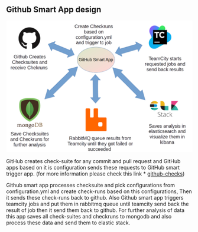 ## Github Smart App design

![Big picture](https://github.com/amirsdream/elastic-config/blob/master/design.png)

GitHub creates check-suite for any commit and pull request and GitHub apps based on it is configuration sends these requests to GitHub smart trigger app. (for more information please check this link * [github-checks](https://developer.github.com/v3/checks/))

Github smart app processes checksuite and pick configurations from configuration.yml and create check-runs based on this configurations, Then it sends these check-runs back to github.
Also Github smart app triggers teamcity jobs and put them in rabbitmq queue until teamcity send back the result of job then it send them back to github.
For further analysis of data this app saves all check-suites and checkruns to mongodb and also process these data and send them to elastic stack.

